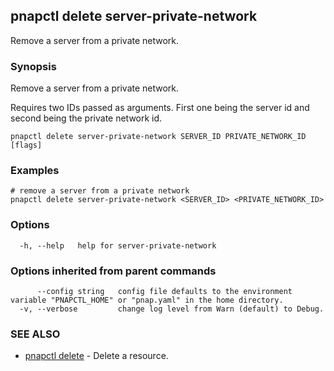 ## pnapctl delete server-private-network

Remove a server from a private network.

### Synopsis

Remove a server from a private network.

Requires two IDs passed as arguments. First one being the server id and second being the private network id. 

```
pnapctl delete server-private-network SERVER_ID PRIVATE_NETWORK_ID [flags]
```

### Examples

```
# remove a server from a private network 
pnapctl delete server-private-network <SERVER_ID> <PRIVATE_NETWORK_ID>

```

### Options

```
  -h, --help   help for server-private-network
```

### Options inherited from parent commands

```
      --config string   config file defaults to the environment variable "PNAPCTL_HOME" or "pnap.yaml" in the home directory.
  -v, --verbose         change log level from Warn (default) to Debug.
```

### SEE ALSO

* [pnapctl delete](pnapctl_delete.md)	 - Delete a resource.

